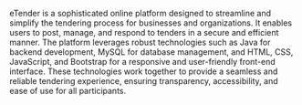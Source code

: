 eTender is a sophisticated online platform designed to streamline and simplify the tendering process for businesses and organizations. It enables users to post, manage, and respond to tenders in a secure and efficient manner.
The platform leverages robust technologies such as Java for backend development, MySQL for database management, and HTML, CSS, JavaScript, and Bootstrap for a responsive and user-friendly front-end interface. 
These technologies work together to provide a seamless and reliable tendering experience, ensuring transparency, accessibility, and ease of use for all participants.

